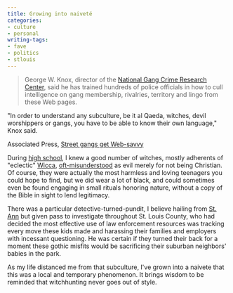 ```yaml
---
title: Growing into naiveté
categories:
- culture
- personal
writing-tags:
- fave
- politics
- stlouis
---
```


> George W. Knox, director of the [National Gang Crime Research Center][1], said he has trained hundreds of police officials in how to cull intelligence on gang membership, rivalries, territory and lingo from these Web pages.

"In order to understand any subculture, be it al Qaeda, witches, devil worshippers or gangs, you have to be able to know their own language," Knox said.

   [1]: http://www.ngcrc.com/


Associated Press, [Street gangs get Web-savvy][2]

During [high school][3], I knew a good number of witches, mostly adherents of "eclectic" [Wicca][4], [oft-misunderstood][5] as evil merely for not being Christian.  Of course, they were actually the most harmless and loving teenagers you could hope to find, but we did wear a lot of black, and could sometimes even be found engaging in small rituals honoring nature, without a copy of the Bible in sight to lend legitimacy.

There was a particular detective-turned-pundit, I believe hailing from [St. Ann][6] but given pass to investigate throughout St. Louis County, who had decided the most effective use of law enforcement resources was tracking every move these kids made and harassing their families and employers with incessant questioning.  He was certain if they turned their back for a moment these gothic misfits would be sacrificing their suburban neighbors' babies in the park.

As my life distanced me from that subculture, I've grown into a naivete that this was a local and temporary phenomenon.  It brings wisdom to be reminded that witchhunting never goes out of style.

   [2]: http://www.cnn.com/2006/TECH/internet/07/06/web.gangs.ap/index.html
   [3]: http://www.sluh.org/
   [4]: http://en.wikipedia.org/wiki/Wicca
   [5]: http://www.holysmoke.org/wicca/satvnp.htm
   [6]: http://www.stannmo.org/
